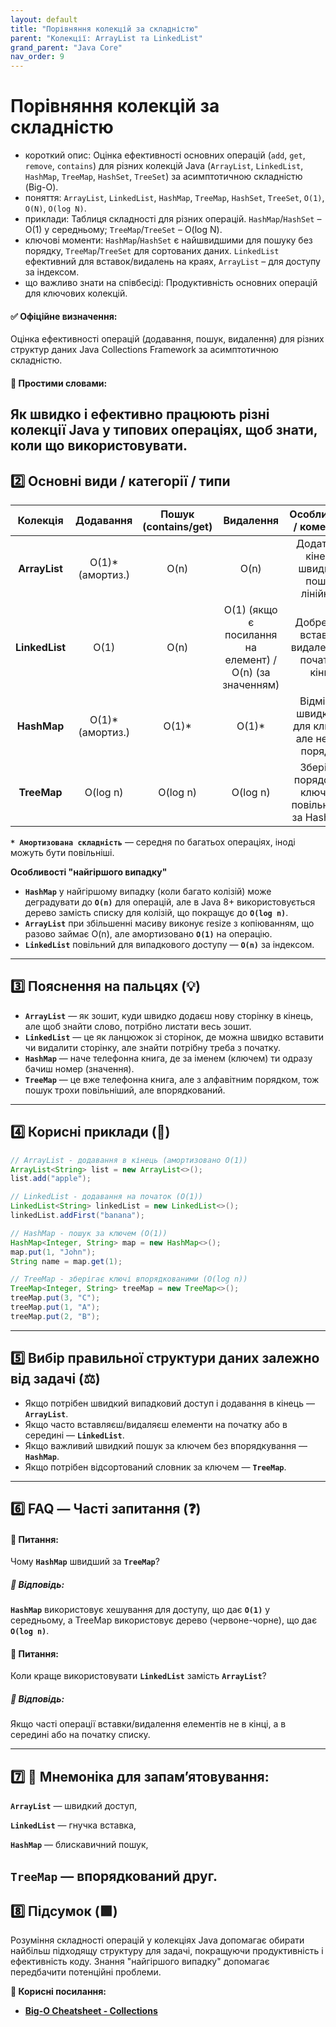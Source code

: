 ```yaml
---
layout: default
title: "Порівняння колекцій за складністю"
parent: "Колекції: ArrayList та LinkedList"
grand_parent: "Java Core"
nav_order: 9
---
```


# Порівняння колекцій за складністю

*   короткий опис: Оцінка ефективності основних операцій (`add`, `get`, `remove`, `contains`) для різних колекцій Java (`ArrayList`, `LinkedList`, `HashMap`, `TreeMap`, `HashSet`, `TreeSet`) за асимптотичною складністю (Big-O).
*   поняття: `ArrayList`, `LinkedList`, `HashMap`, `TreeMap`, `HashSet`, `TreeSet`, `O(1)`, `O(N)`, `O(log N)`.
*   приклади: Таблиця складності для різних операцій. `HashMap`/`HashSet` – O(1) у середньому; `TreeMap`/`TreeSet` – O(log N).
*   ключові моменти: `HashMap`/`HashSet` є найшвидшими для пошуку без порядку, `TreeMap`/`TreeSet` для сортованих даних. `LinkedList` ефективний для вставок/видалень на краях, `ArrayList` – для доступу за індексом.
*   що важливо знати на співбесіді: Продуктивність основних операцій для ключових колекцій.
#### **✅ Офіційне визначення:**

Оцінка ефективності операцій (додавання, пошук, видалення) для різних структур даних Java Collections Framework за асимптотичною складністю.

#### **🧠 Простими словами:**

Як швидко і ефективно працюють різні колекції Java у типових операціях, щоб знати, коли що використовувати.
---

## **2️⃣ Основні види / категорії / типи**

| Колекція | Додавання | Пошук (contains/get) | Видалення | Особливість / коментар |
| :---: | :---: | :---: | :---: | :---: |
| **ArrayList** | O(1)\* (амортиз.) | O(n) | O(n) | Додаток в кінець швидкий, пошук лінійний |
| **LinkedList** | O(1) | O(n) | O(1) (якщо є посилання на елемент) / O(n) (за значенням) | Добре для вставок/видалень на початку/кінці |
| **HashMap** | O(1)\* (амортиз.) | O(1)\* | O(1)\* | Відмінна швидкість для ключів, але немає порядку |
| **TreeMap** | O(log n) | O(log n) | O(log n) | Зберігає порядок за ключем, повільніший за HashMap |

**`* Амортизована складність`** — середня по багатьох операціях, іноді можуть бути повільніші.

**Особливості "найгіршого випадку"**

* **`HashMap`** у найгіршому випадку (коли багато колізій) може деградувати до **`O(n)`** для операцій, але в Java 8+ використовується дерево замість списку для колізій, що покращує до **`O(log n)`**.
* **`ArrayList`** при збільшенні масиву виконує resize з копіюванням, що разово займає O(n), але амортизовано **`O(1)`** на операцію.
* **`LinkedList`** повільний для випадкового доступу — **`O(n)`** за індексом.

---

## **3️⃣ Пояснення на пальцях (💡)**

* **`ArrayList`** — як зошит, куди швидко додаєш нову сторінку в кінець, але щоб знайти слово, потрібно листати весь зошит.
* **`LinkedList`** — це як ланцюжок зі сторінок, де можна швидко вставити чи видалити сторінку, але знайти потрібну треба з початку.
* **`HashMap`** — наче телефонна книга, де за іменем (ключем) ти одразу бачиш номер (значення).
* **`TreeMap`** — це вже телефонна книга, але з алфавітним порядком, тож пошук трохи повільніший, але впорядкований.

---

## **4️⃣ Корисні приклади (🧪)**

```java
// ArrayList - додавання в кінець (амортизовано O(1))
ArrayList<String> list = new ArrayList<>();
list.add("apple");

// LinkedList - додавання на початок (O(1))
LinkedList<String> linkedList = new LinkedList<>();
linkedList.addFirst("banana");

// HashMap - пошук за ключем (O(1))
HashMap<Integer, String> map = new HashMap<>();
map.put(1, "John");
String name = map.get(1);

// TreeMap - зберігає ключі впорядкованими (O(log n))
TreeMap<Integer, String> treeMap = new TreeMap<>();
treeMap.put(3, "C");
treeMap.put(1, "A");
treeMap.put(2, "B");
```
---

## **5️⃣ Вибір правильної структури даних залежно від задачі (⚖️)**

* Якщо потрібен швидкий випадковий доступ і додавання в кінець — **`ArrayList`**.
* Якщо часто вставляєш/видаляєш елементи на початку або в середині — **`LinkedList`**.
* Якщо важливий швидкий пошук за ключем без впорядкування — **`HashMap`**.
* Якщо потрібен відсортований словник за ключем — **`TreeMap`**.

---

## **6️⃣ FAQ — Часті запитання (❓)**

#### **🔹 Питання:**

Чому **`HashMap`** швидший за **`TreeMap`**?

##### **💬 Відповідь:**

**`HashMap`** використовує хешування для доступу, що дає **`O(1)`** у середньому, а TreeMap використовує дерево (червоне-чорне), що дає **`O(log n)`**.

#### 

#### **🔹 Питання:**

Коли краще використовувати **`LinkedList`** замість **`ArrayList`**?

##### **💬 Відповідь:**

Якщо часті операції вставки/видалення елементів не в кінці, а в середині або на початку списку.

---

## **7️⃣ 🧠 Мнемоніка для запам’ятовування:**

**`ArrayList`** — швидкий доступ,

**`LinkedList`** — гнучка вставка,

**`HashMap`** — блискавичний пошук,

**`TreeMap`** — впорядкований друг.
---

## **8️⃣ Підсумок (🟩)**

Розуміння складності операцій у колекціях Java допомагає обирати найбільш підходящу структуру для задачі, покращуючи продуктивність і ефективність коду. Знання "найгіршого випадку" допомагає передбачити потенційні проблеми.

**🔗 Корисні посилання:**

* [**Big-O Cheatsheet \- Collections**](https://www.bigocheatsheet.com/)